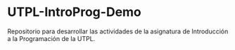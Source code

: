 # UTPL-IntroProg-Demo
Repositorio para desarrollar las actividades de la asignatura de Introducción a la Programación de la UTPL.
